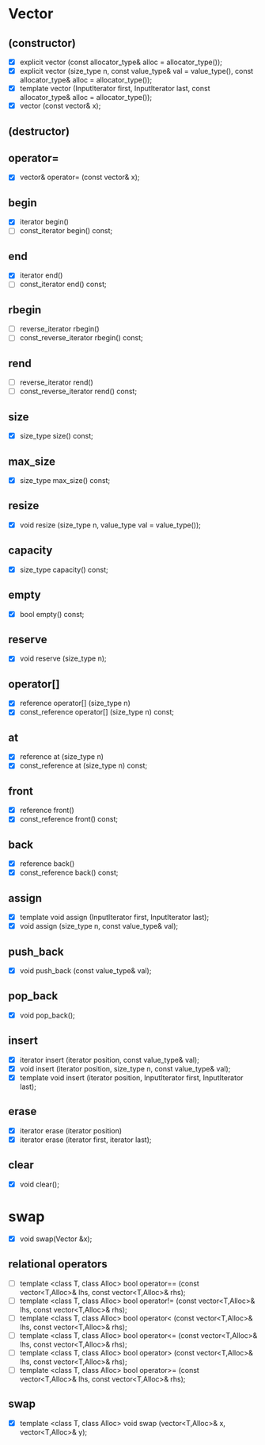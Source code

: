 # Vector
## (constructor)
- [x] explicit vector (const allocator_type& alloc = allocator_type());
- [x] explicit vector (size_type n, const value_type& val = value_type(), const allocator_type& alloc = allocator_type());
- [x] template <class InputIterator> vector (InputIterator first, InputIterator last, const allocator_type& alloc = allocator_type());
- [x] vector (const vector& x);
## (destructor)
## operator=
- [x] vector& operator= (const vector& x);
## begin
- [x] iterator begin()
- [ ] const_iterator begin() const;
## end
- [x] iterator end()
- [ ] const_iterator end() const;
## rbegin
- [ ] reverse_iterator rbegin()
- [ ] const_reverse_iterator rbegin() const;
## rend
- [ ] reverse_iterator rend()
- [ ] const_reverse_iterator rend() const;
## size
- [x] size_type size() const;
## max_size
- [x] size_type max_size() const;
## resize
- [x] void resize (size_type n, value_type val = value_type());
## capacity
- [x] size_type capacity() const;
## empty
- [x] bool empty() const;
## reserve
- [x] void reserve (size_type n);
## operator[]
- [x] reference operator[] (size_type n)
- [x] const_reference operator[] (size_type n) const;
## at
- [x] reference at (size_type n)
- [x] const_reference at (size_type n) const;
## front
- [x] reference front()
- [x] const_reference front() const;
## back
- [x] reference back()
- [x] const_reference back() const;
## assign
- [x] template <class InputIterator> void assign (InputIterator first, InputIterator last);
- [x] void assign (size_type n, const value_type& val);
## push_back
- [x] void push_back (const value_type& val);
## pop_back
- [x] void pop_back();
## insert
- [x] iterator insert (iterator position, const value_type& val);
- [x] void insert (iterator position, size_type n, const value_type& val);
- [x] template <class InputIterator> void insert (iterator position, InputIterator first, InputIterator last);
## erase
- [x] iterator erase (iterator position)
- [x] iterator erase (iterator first, iterator last);
## clear
- [x] void clear();
# swap
- [x] void swap(Vector &x);
## relational operators
- [ ] template <class T, class Alloc> bool operator== (const vector<T,Alloc>& lhs, const vector<T,Alloc>& rhs);
- [ ] template <class T, class Alloc> bool operator!= (const vector<T,Alloc>& lhs, const vector<T,Alloc>& rhs);
- [ ] template <class T, class Alloc> bool operator< (const vector<T,Alloc>& lhs, const vector<T,Alloc>& rhs);
- [ ] template <class T, class Alloc> bool operator<= (const vector<T,Alloc>& lhs, const vector<T,Alloc>& rhs);
- [ ] template <class T, class Alloc> bool operator> (const vector<T,Alloc>& lhs, const vector<T,Alloc>& rhs);
- [ ] template <class T, class Alloc> bool operator>= (const vector<T,Alloc>& lhs, const vector<T,Alloc>& rhs);
## swap
- [x] template <class T, class Alloc> void swap (vector<T,Alloc>& x, vector<T,Alloc>& y);
